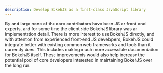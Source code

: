 ```yaml
---
description: Develop BokehJS as a first-class JavaScript library
---
```

By and large none of the core contributors have been JS or front-end experts, and for some time the client side BokehJS library was an implementation detail.
There is more interest to use BokehJS directly, and with attention from experienced front-end JS developers, BokehJS could integrate better with existing common web frameworks and tools than it currently does.
This includes making much more accessible documentation for BokehJS itself.
These improvements would also help increase the potential pool of core developers interested in maintaining BokehJS over the long run.